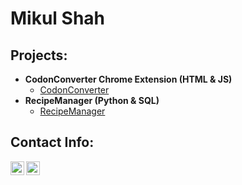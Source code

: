 <h1>Mikul Shah<br/>

<h2>Projects:</h2>

- <b>CodonConverter Chrome Extension (HTML & JS)</b>
  - [CodonConverter](https://github.com/joshmadakor1/Algorithms-Practice)
- <b>RecipeManager (Python & SQL)</b>
  - [RecipeManager](https://github.com/joshmadakor1/4chan-Image-Analysis-Middleware-C964)

<h2>Contact Info:</h2>

[<img align="left" alt="MikulShah | LinkedIn" width="22px" src="https://cdn.jsdelivr.net/npm/simple-icons@v3/icons/linkedin.svg" />][linkedin]
[<img align="left" alt="MikulShah | Instagram" width="22px" src="https://cdn.jsdelivr.net/npm/simple-icons@v3/icons/gmail.svg" />][gmail]

[linkedin]: https://linkedin.com/in/mikul-shah
[gmail]: mailto:mikulshah2008@gmail.com
